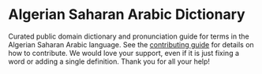 
# Algerian Saharan Arabic Dictionary

Curated public domain dictionary and pronunciation guide for terms in the Algerian Saharan Arabic language. See the [contributing guide](https://github.com/drumworkteam/term/blob/make/.github/contributing.md) for details on how to contribute. We would love your support, even if it is just fixing a word or adding a single definition. Thank you for all your help!